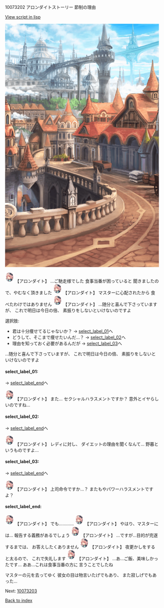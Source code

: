 10073202 アロンダイトストーリー 節制の理由

[View script in lisp](../scripts/10073202.txt)

![town.png](../images/backgrounds/town.png)

<img src="../images/units/100731.png" alt="100731.png" height="34"/>
【アロンダイト】
…ご馳走様でした
食事当番が困っていると
聞きましたので、やむなく頂きました

<img src="../images/units/100731.png" alt="100731.png" height="34"/>
【アロンダイト】
マスターに心配されたから
食べたわけではありません

<img src="../images/units/100731.png" alt="100731.png" height="34"/>
【アロンダイト】
…随分と喜んで下さっていますが、
これで明日は今日の倍、
素振りをしないといけないのですよ

選択肢:
- 君は十分痩せてるじゃないか？ → [select_label_01](#select_label_01)へ
- どうして、そこまで痩せたいんだ…？ → [select_label_02](#select_label_02)へ
- 理由を知っておく必要があるんだが → [select_label_03](#select_label_03)へ

…随分と喜んで下さっていますが、
これで明日は今日の倍、
素振りをしないといけないのですよ

#### select_label_01:
 → [select_label_end](#select_label_end)へ

<img src="../images/units/100731.png" alt="100731.png" height="34"/>
【アロンダイト】
また…
セクシャルハラスメントですか？
意外とイヤらしいのですね…

#### select_label_02:
 → [select_label_end](#select_label_end)へ

<img src="../images/units/100731.png" alt="100731.png" height="34"/>
【アロンダイト】
レディに対し、
ダイエットの理由を聞くなんて…
野暮というものですよ…

#### select_label_03:
 → [select_label_end](#select_label_end)へ

<img src="../images/units/100731.png" alt="100731.png" height="34"/>
【アロンダイト】
上司命令ですか…？
またもやパワーハラスメントですよ？

#### select_label_end:

<img src="../images/units/100731.png" alt="100731.png" height="34"/>
【アロンダイト】
でも…………

<img src="../images/units/100731.png" alt="100731.png" height="34"/>
【アロンダイト】
やはり、マスターには…
報告する義務があるでしょう

<img src="../images/units/100731.png" alt="100731.png" height="34"/>
【アロンダイト】
…ですが…目的が完遂するまでは、
お答えしたくありません

<img src="../images/units/100731.png" alt="100731.png" height="34"/>
【アロンダイト】
夜更かしをすると太るので、
これで失礼します

<img src="../images/units/100731.png" alt="100731.png" height="34"/>
【アロンダイト】
…あ…ご飯、美味しかったです…
ああ…これは食事当番の方に
言うことでしたね

マスターの元を去ってゆく
彼女の目は物言いたげでもあり、
また寂しげでもあった…

Next: [10073203](10073203.md)

[Back to index](index.md)
